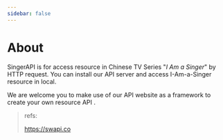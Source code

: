 ```yaml
---
sidebar: false
---
```

# About

SingerAPI is for access resource in Chinese TV Series "*I Am a Singer*" by HTTP request. You can install our API server and access I-Am-a-Singer resource in local.

We are welcome you to make use of our API website as a framework to create your own resource API .



> refs:
>
> https://swapi.co

